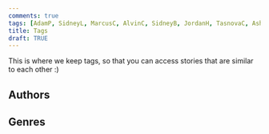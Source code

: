 ```yaml
---
comments: true
tags: [AdamP, SidneyL, MarcusC, AlvinC, SidneyB, JordanH, TasnovaC, AshtonA, ThomasM, ChristianC, JamieW, AlvinL, FelixL, AryavvK, LeoJ, AzlanU, DillonT, AlexC, NicholasL, XanderO, AmelieW, AtharvaG, IvanH, NikhilS, TerryP, TimY, JackM, DarianT, TylerM, LouisT, AmanveerT, LucasL, Humour]
title: Tags
draft: TRUE
---
```

This is where we keep tags, so that you can access stories that are similar to each other :)

## Authors

































## Genres

